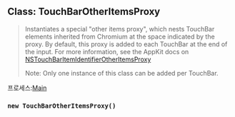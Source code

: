 ## Class: TouchBarOtherItemsProxy

> Instantiates a special "other items proxy", which nests TouchBar elements inherited from Chromium at the space indicated by the proxy. By default, this proxy is added to each TouchBar at the end of the input. For more information, see the AppKit docs on [NSTouchBarItemIdentifierOtherItemsProxy](https://developer.apple.com/documentation/appkit/nstouchbaritemidentifierotheritemsproxy)
> 
> Note: Only one instance of this class can be added per TouchBar.

프로세스:[Main](../glossary.md#main-process)

### `new TouchBarOtherItemsProxy()`
